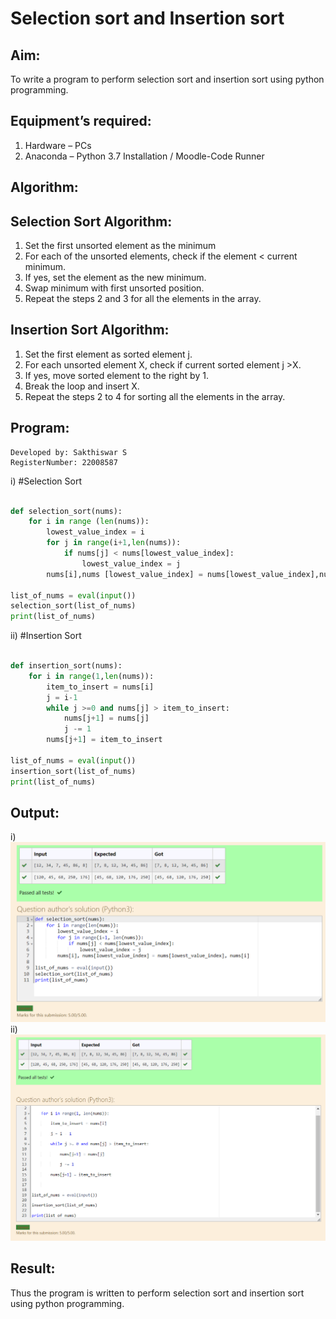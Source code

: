 # Selection sort and Insertion sort
## Aim:
To write a program to perform selection sort and insertion sort using python programming.
## Equipment’s required:
1.	Hardware – PCs
2.	Anaconda – Python 3.7 Installation / Moodle-Code Runner
## Algorithm:
## Selection Sort Algorithm:
1.	Set the first unsorted element as the minimum
2.	For each of the unsorted elements, check if the element < current minimum.
3.	If yes, set the element as the new minimum.
4.	Swap minimum with first unsorted position.
5.	Repeat the steps 2 and 3 for all the elements in the array.

## Insertion Sort Algorithm:
1.	Set the first element as sorted element j.
2.	For each unsorted element X, check if current sorted element j >X.
3.	If yes, move sorted element to the right by 1.
4.	Break the loop and insert X.
5.	Repeat the steps 2 to 4 for sorting all the elements in the array.

## Program:
```
Developed by: Sakthiswar S
RegisterNumber: 22008587 
```

i)	#Selection Sort
```python

def selection_sort(nums):
    for i in range (len(nums)):
        lowest_value_index = i 
        for j in range(i+1,len(nums)):
            if nums[j] < nums[lowest_value_index]:
                lowest_value_index = j
        nums[i],nums [lowest_value_index] = nums[lowest_value_index],nums[i]
    
list_of_nums = eval(input())
selection_sort(list_of_nums)
print(list_of_nums)


```
ii)	#Insertion Sort

```python

def insertion_sort(nums):
    for i in range(1,len(nums)):
        item_to_insert = nums[i]
        j = i-1
        while j >=0 and nums[j] > item_to_insert:
            nums[j+1] = nums[j]
            j -= 1
        nums[j+1] = item_to_insert
        
list_of_nums = eval(input())
insertion_sort(list_of_nums)
print(list_of_nums)


```

## Output:

i) ![model](output1.png)
ii) ![model](output2.png)


## Result:
Thus the program is written to perform selection sort and insertion sort using python programming.
